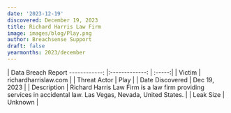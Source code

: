 ```yaml
---
date: '2023-12-19'
discovered: December 19, 2023
title: Richard Harris Law Firm
image: images/blog/Play.png
author: Breachsense Support
draft: false
yearmonths: 2023/december
---
```



| Data Breach Report
------------:     |:-------------:    | :-----:|
| Victim      | richardharrislaw.com      | 
| Threat Actor      | Play      | 
| Date Discovered      | Dec 19, 2023      | 
| Description      | Richard Harris Law Firm is a law firm providing services in accidental law. Las Vegas, Nevada, United States.      | 
| Leak Size      | Unknown      | 

